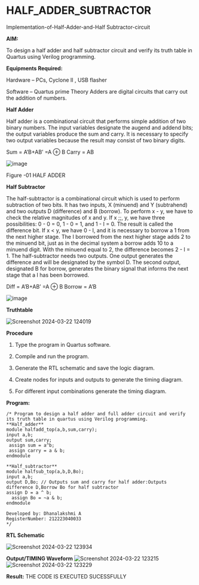 # HALF_ADDER_SUBTRACTOR

Implementation-of-Half-Adder-and-Half Subtractor-circuit

**AIM:**

To design a half adder and half subtractor circuit and verify its truth table in Quartus using Verilog programming.

**Equipments Required:**

Hardware – PCs, Cyclone II , USB flasher 

Software – Quartus prime Theory Adders are digital circuits that carry out the addition of numbers.

**Half Adder**

Half adder is a combinational circuit that performs simple addition of two binary numbers. The input variables designate the augend and addend bits; the output variables produce the sum and carry. It is necessary to specify two output variables because the result may consist of two binary digits.

Sum = A’B+AB’ =A ⊕ B Carry = AB

![image](https://github.com/naavaneetha/HALF_ADDER_SUBTRACTOR/assets/154305477/bd4a0b2c-cdbc-4184-ab08-81578f121e1f)

Figure -01 HALF ADDER

**Half Subtractor**

The half-subtractor is a combinational circuit which is used to perform subtraction of two bits. It has two inputs, X (minuend) and Y (subtrahend) and two outputs D (difference) and B (borrow). To perform x - y, we have to check the relative magnitudes of x and y. If x ;;, y, we have three possibilities: 0 - 0 = 0, 1 - 0 = 1, and 1 - I = 0. The result is called the difference bit. If x < y, we have 0 - I, and it is necessary to borrow a 1 from the next higher stage. The I borrowed from the next higher stage adds 2 to the minuend bit, just as in the decimal system a borrow adds 10 to a minuend digit. With the minuend equal to 2, the difference becomes 2 - I = 1. The half-subtractor needs two outputs. One output generates the difference and will be designated by the symbol D. The second output, designated B for borrow, generates the binary signal that informs the next stage that a I has been borrowed. 

Diff = A’B+AB’ =A ⊕ B
Borrow = A’B

 ![image](https://github.com/naavaneetha/HALF_ADDER_SUBTRACTOR/assets/154305477/d76b099c-513f-4e7c-843a-e2fd028a531a)


**Truthtable**

![Screenshot 2024-03-22 124019](https://github.com/Dhanaalakshmi/HALF_ADDER_SUBTRACTOR/assets/155127252/02743f47-eaff-46fd-bbeb-ee19eff18c83)

**Procedure**

1.	Type the program in Quartus software.

2.	Compile and run the program.

3.	Generate the RTL schematic and save the logic diagram.

4.	Create nodes for inputs and outputs to generate the timing diagram.

5.	For different input combinations generate the timing diagram.


**Program:**

```
/* Program to design a half adder and full adder circuit and verify its truth table in quartus using Verilog programming.
**Half_adder**
module halfadd_top(a,b,sum,carry);
input a,b;
output sum,carry; 
 assign sum = a^b;
 assign carry = a & b;
endmodule

**Half_subtractor**
module halfsub_top(a,b,D,Bo);
input a,b;
output D,Bo; // Outputs sum and carry for half adder:Outputs difference D,Borrow Bo for half subtractor
assign D = a ^ b;
  assign Bo = ~a & b;
endmodule

Developed by: Dhanalakshmi A
RegisterNumber: 212223040033
*/
```

**RTL Schematic**

![Screenshot 2024-03-22 123934](https://github.com/Dhanaalakshmi/HALF_ADDER_SUBTRACTOR/assets/155127252/9dc9e535-07e2-44aa-915a-e1731cf79c64)

**Output/TIMING Waveform**
![Screenshot 2024-03-22 123215](https://github.com/Dhanaalakshmi/HALF_ADDER_SUBTRACTOR/assets/155127252/5f9273ed-c759-487d-ad72-fd2c4386e39a)
![Screenshot 2024-03-22 123229](https://github.com/Dhanaalakshmi/HALF_ADDER_SUBTRACTOR/assets/155127252/b08b46ec-62aa-4ea3-8888-6601fb3985bb)


**Result:**
THE CODE IS EXECUTED SUCESSFULLY
